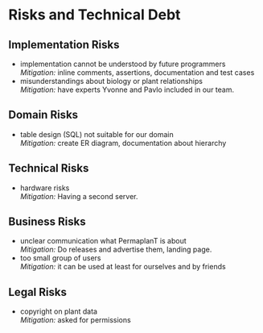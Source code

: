 # Risks and Technical Debt

## Implementation Risks

- implementation cannot be understood by future programmers  
  _Mitigation:_ inline comments, assertions, documentation and test cases
- misunderstandings about biology or plant relationships  
  _Mitigation:_ have experts Yvonne and Pavlo included in our team.

## Domain Risks

- table design (SQL) not suitable for our domain  
  _Mitigation:_ create ER diagram, documentation about hierarchy

## Technical Risks

- hardware risks  
  _Mitigation:_ Having a second server.

## Business Risks

- unclear communication what PermaplanT is about  
  _Mitigation:_ Do releases and advertise them, landing page.
- too small group of users  
  _Mitigation:_ it can be used at least for ourselves and by friends

## Legal Risks

- copyright on plant data  
  _Mitigation:_ asked for permissions
